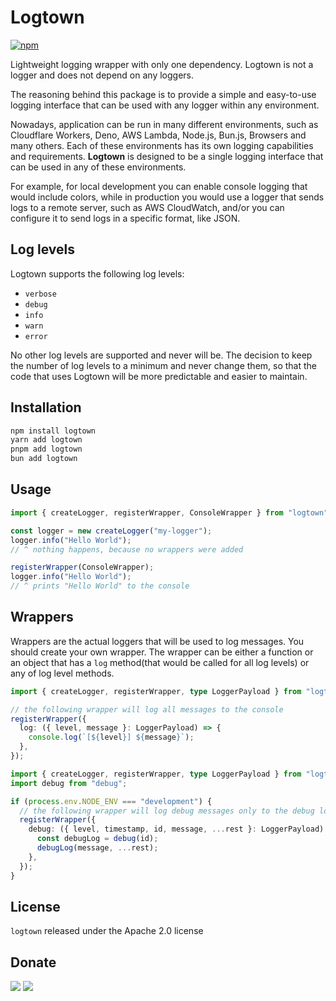 # Logtown

[![npm](https://img.shields.io/npm/v/logtown?color=0000ff&label=npm&labelColor=000)](https://npmjs.com/package/logtown)

Lightweight logging wrapper with only one dependency. Logtown is not a logger and does not depend on any loggers.

The reasoning behind this package is to provide a simple and easy-to-use logging interface that can be used with any logger within any environment.

Nowadays, application can be run in many different environments, such as Cloudflare Workers, Deno, AWS Lambda, Node.js, Bun.js, Browsers and many others. Each of these environments has its own logging capabilities and requirements. **Logtown** is designed to be a single logging interface that can be used in any of these environments.

For example, for local development you can enable console logging that would include colors, while in production you would use a logger that sends logs to a remote server, such as AWS CloudWatch, and/or you can configure it to send logs in a specific format, like JSON.

## Log levels

Logtown supports the following log levels:

- `verbose`
- `debug`
- `info`
- `warn`
- `error`

No other log levels are supported and never will be. The decision to keep the number of log levels to a minimum and never change them, so that the code that uses Logtown will be more predictable and easier to maintain.

## Installation

```bash
npm install logtown
yarn add logtown
pnpm add logtown
bun add logtown
```

## Usage

```typescript
import { createLogger, registerWrapper, ConsoleWrapper } from "logtown";

const logger = new createLogger("my-logger");
logger.info("Hello World");
// ^ nothing happens, because no wrappers were added

registerWrapper(ConsoleWrapper);
logger.info("Hello World");
// ^ prints "Hello World" to the console
```

## Wrappers

Wrappers are the actual loggers that will be used to log messages. You should create your own wrapper. The wrapper can be either a function or an object that has a `log` method(that would be called for all log levels) or any of log level methods.

```typescript
import { createLogger, registerWrapper, type LoggerPayload } from "logtown";

// the following wrapper will log all messages to the console
registerWrapper({
  log: ({ level, message }: LoggerPayload) => {
    console.log(`[${level}] ${message}`);
  },
});
```

```typescript
import { createLogger, registerWrapper, type LoggerPayload } from "logtown";
import debug from "debug";

if (process.env.NODE_ENV === "development") {
  // the following wrapper will log debug messages only to the debug logger
  registerWrapper({
    debug: ({ level, timestamp, id, message, ...rest }: LoggerPayload) => {
      const debugLog = debug(id);
      debugLog(message, ...rest);
    },
  });
}
```

## License

`logtown` released under the Apache 2.0 license

## Donate

[![](https://img.shields.io/badge/patreon-donate-yellow.svg)](https://www.patreon.com/red_rabbit)
[![](https://img.shields.io/static/v1?label=UNITED24&message=support%20Ukraine&color=blue)](https://u24.gov.ua/)
